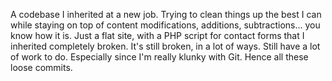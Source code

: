 A codebase I inherited at a new job. Trying to clean things up the best I can while staying on top of content modifications, additions, subtractions... you know how it is. Just a flat site, with a PHP script for contact forms that I inherited completely broken. It's still broken, in a lot of ways. Still have a lot of work to do. Especially since I'm really klunky with Git. Hence all these loose commits.
